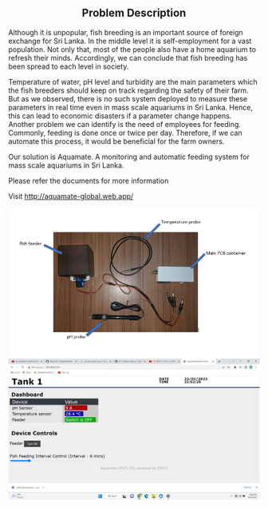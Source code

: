 <b><h2><center>Problem Description</center></h1></b>

Although it is unpopular, fish breeding is an important source of foreign exchange for Sri Lanka. In the middle level it is self-employment for a vast population. Not only that, most of the people also have a home aquarium to refresh their minds. Accordingly, we can conclude that fish breeding has been spread to each level in society.


Temperature of water, pH level and turbidity are the main parameters which the fish breeders should keep on track regarding the safety of their farm. But as we observed, there is no such system deployed to measure these parameters in real time even in mass scale aquariums in Sri Lanka. Hence, this can lead to economic disasters if a parameter change happens. Another problem we can identify is the need of employees for feeding. Commonly, feeding is done once or twice per day. Therefore, if we can automate this process, it would be beneficial for the farm owners.

Our solution is Aquamate. A monitoring and automatic feeding system for mass scale aquariums in Sri Lanka.

Please refer the documents for more information

Visit <http://aquamate-global.web.app/>

![AquaMate indoor unit](AquaMate%20Diagram.png)
![AquaMate server](ESP32Server/screen.jpeg)
